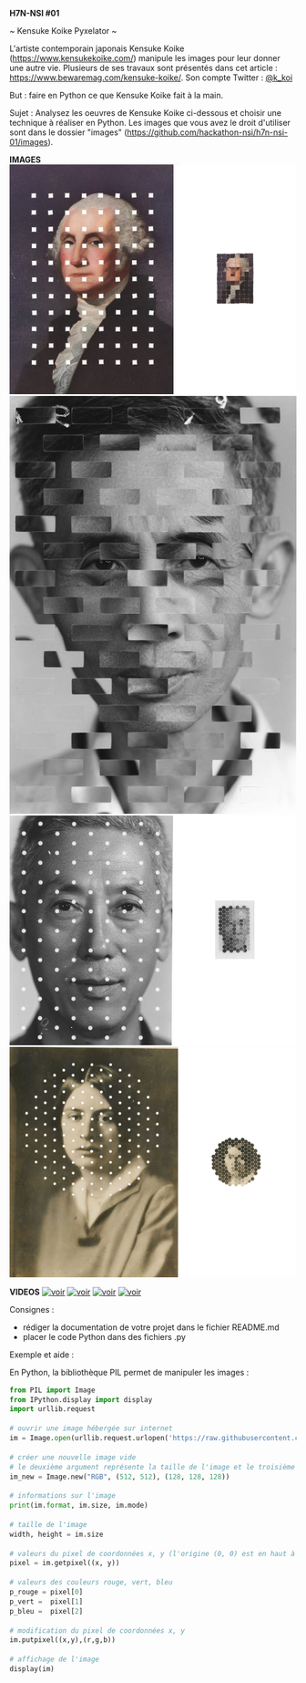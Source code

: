 **H7N-NSI #01**

~ Kensuke Koike Pyxelator ~

L'artiste contemporain japonais Kensuke Koike (https://www.kensukekoike.com/) manipule les images pour leur donner une autre vie. Plusieurs de ses travaux sont présentés dans cet article : https://www.bewaremag.com/kensuke-koike/. Son compte Twitter : [@k_koi](https://twitter.com/k_koi)

But  : faire en Python ce que Kensuke Koike fait à la main.

Sujet  : Analysez les oeuvres de Kensuke Koike ci-dessous et choisir une technique à réaliser en Python. Les images que vous avez le droit d'utiliser sont dans le dossier "images" (https://github.com/hackathon-nsi/h7n-nsi-01/images).


**IMAGES**
![voir](https://raw.githubusercontent.com/hackathon-nsi/h7n-nsi-01/main/kk-01.png)
![voir](https://raw.githubusercontent.com/hackathon-nsi/h7n-nsi-01/main/kk-02.png)
![voir](https://raw.githubusercontent.com/hackathon-nsi/h7n-nsi-01/main/kk-03.png)
![voir](https://raw.githubusercontent.com/hackathon-nsi/h7n-nsi-01/main/kk-04.png)

**VIDEOS**
[![voir](https://img.youtube.com/vi/U1KiC0AXhHg/maxresdefault.jpg)](https://youtu.be/U1KiC0AXhHg)
[![voir](https://img.youtube.com/vi/f1fXCRtSUWU/maxresdefault.jpg)](https://youtu.be/f1fXCRtSUWU)
[![voir](https://img.youtube.com/vi/As2KMSOad08/maxresdefault.jpg)](https://youtu.be/As2KMSOad08)
[![voir](https://img.youtube.com/vi/GhR0J9Yjd8Q/maxresdefault.jpg)](https://youtu.be/GhR0J9Yjd8Q)





Consignes :
* rédiger la documentation de votre projet dans le fichier README.md
* placer le code Python dans des fichiers .py



















Exemple et aide :

En Python, la bibliothèque PIL permet de manipuler les images :

```python
from PIL import Image
from IPython.display import display
import urllib.request
 
# ouvrir une image hébergée sur internet
im = Image.open(urllib.request.urlopen('https://raw.githubusercontent.com/nsi-lfitokyo/kensuke-koike-pyxelator/master/champ-coquelicots.bmp'))
 
# créer une nouvelle image vide
# le deuxième argument représente la taille de l'image et le troisième argument (optionnel) la couleur de remplissage au format RVB
im_new = Image.new("RGB", (512, 512), (128, 128, 128))
 
# informations sur l'image
print(im.format, im.size, im.mode)
 
# taille de l'image
width, height = im.size 
 
# valeurs du pixel de coordonnées x, y (l'origine (0, 0) est en haut à gauche)
pixel = im.getpixel((x, y))
 
# valeurs des couleurs rouge, vert, bleu
p_rouge = pixel[0]
p_vert =  pixel[1]
p_bleu =  pixel[2]
 
# modification du pixel de coordonnées x, y
im.putpixel((x,y),(r,g,b))
 
# affichage de l'image
display(im)
```
